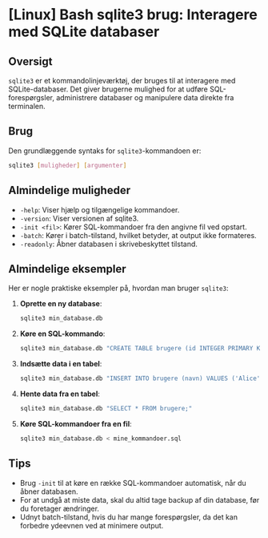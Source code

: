 # [Linux] Bash sqlite3 brug: Interagere med SQLite databaser

## Oversigt
`sqlite3` er et kommandolinjeværktøj, der bruges til at interagere med SQLite-databaser. Det giver brugerne mulighed for at udføre SQL-forespørgsler, administrere databaser og manipulere data direkte fra terminalen.

## Brug
Den grundlæggende syntaks for `sqlite3`-kommandoen er:

```bash
sqlite3 [muligheder] [argumenter]
```

## Almindelige muligheder
- `-help`: Viser hjælp og tilgængelige kommandoer.
- `-version`: Viser versionen af sqlite3.
- `-init <fil>`: Kører SQL-kommandoer fra den angivne fil ved opstart.
- `-batch`: Kører i batch-tilstand, hvilket betyder, at output ikke formateres.
- `-readonly`: Åbner databasen i skrivebeskyttet tilstand.

## Almindelige eksempler
Her er nogle praktiske eksempler på, hvordan man bruger `sqlite3`:

1. **Oprette en ny database**:
   ```bash
   sqlite3 min_database.db
   ```

2. **Køre en SQL-kommando**:
   ```bash
   sqlite3 min_database.db "CREATE TABLE brugere (id INTEGER PRIMARY KEY, navn TEXT);"
   ```

3. **Indsætte data i en tabel**:
   ```bash
   sqlite3 min_database.db "INSERT INTO brugere (navn) VALUES ('Alice');"
   ```

4. **Hente data fra en tabel**:
   ```bash
   sqlite3 min_database.db "SELECT * FROM brugere;"
   ```

5. **Køre SQL-kommandoer fra en fil**:
   ```bash
   sqlite3 min_database.db < mine_kommandoer.sql
   ```

## Tips
- Brug `-init` til at køre en række SQL-kommandoer automatisk, når du åbner databasen.
- For at undgå at miste data, skal du altid tage backup af din database, før du foretager ændringer.
- Udnyt batch-tilstand, hvis du har mange forespørgsler, da det kan forbedre ydeevnen ved at minimere output.